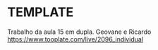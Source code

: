 # TEMPLATE
Trabalho da aula 15 em dupla.
Geovane e Ricardo
https://www.tooplate.com/live/2096_individual

